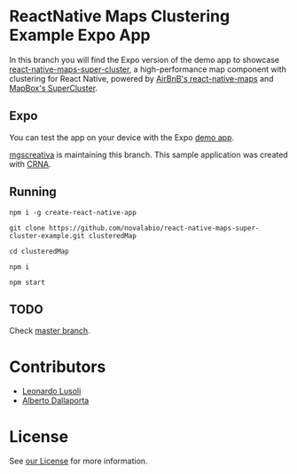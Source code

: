 # ReactNative Maps Clustering Example Expo App
In this branch you will find the Expo version of the demo app to showcase [react-native-maps-super-cluster](https://github.com/novalabio/react-native-maps-super-cluster), a high-performance map component with clustering for React Native, powered by [AirBnB's react-native-maps](https://github.com/airbnb/react-native-maps) and [MapBox's SuperCluster](https://github.com/mapbox/supercluster).

## Expo
You can test the app on your device with the Expo [demo app](https://exp.host/@mgscreativa/novalabreactnativemapsclusteringexample).

[mgscreativa](https://github.com/mgscreativa) is maintaining this branch. This sample application was created with [CRNA](https://github.com/react-community/create-react-native-app).

## Running
```
npm i -g create-react-native-app

git clone https://github.com/novalabio/react-native-maps-super-cluster-example.git clusteredMap

cd clusteredMap

npm i

npm start
```

## TODO
Check [master branch](https://github.com/novalabio/react-native-maps-super-cluster-example#todo). 

# Contributors 
 
* [Leonardo Lusoli](https://github.com/leolusoli) 
* [Alberto Dallaporta](https://github.com/39otrebla) 

# License
See [our License](https://github.com/novalabio/react-native-maps-super-cluster-example/blob/master/LICENSE) for more information.

